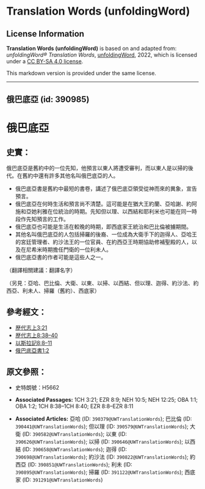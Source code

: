 # Translation Words (unfoldingWord)

## License Information

**Translation Words (unfoldingWord)** is based on and adapted from: _unfoldingWord® Translation Words_, [unfoldingWord](https://unfoldingword.org/utw), 2022, which is licensed under a [CC BY-SA 4.0 license](https://creativecommons.org/licenses/by-sa/4.0/legalcode.en).

This markdown version is provided under the same license.



--------------------------------

## 俄巴底亞 (id: 390985)

俄巴底亞
====

史實：
---

俄巴底亞是舊約中的一位先知，他預言以東人將遭受審判，而以東人是以掃的後代。在舊約中還有許多其他名叫俄巴底亞的人。

* 俄巴底亞書是舊約中最短的書卷，講述了俄巴底亞領受從神而來的異象，宣告預言。
* 俄巴底亞在何時生活和預言尚不清楚。這可能是在猶大王約蘭、亞哈謝、約阿施和亞她利雅在位統治的時期。先知但以理、以西結和耶利米也可能在同一時段作先知預言的工作。
* 俄巴底亞也可能是生活在較晚的時期，即西底家王統治和巴比倫被擄期間。
* 其他名叫俄巴底亞的人包括掃羅的後裔、一位成為大衛手下的迦得人、亞哈王的宮廷管理者、約沙法王的一位官員、在約西亞王時期協助修補聖殿的人，以及在尼希米時期擔任門衛的一位利未人。
* 俄巴底亞書的作者可能是這些人之一。

（翻譯相關建議：翻譯名字）

（另見：亞哈、巴比倫、大衛、以東、以掃、以西結、但以理、迦得、約沙法、約西亞、利未人、掃羅（舊約）、西底家）

參考經文：
-----

* [歴代志上3:21](https://ref.ly/1Chr3:21)
* [歴代志上](https://ref.ly/1Chr3:21)[8:38–40](https://ref.ly/1Chr8:38-1Chr8:40)
* [以斯拉記8:8–11](https://ref.ly/Ezra8:8-Ezra8:11)
* [俄巴底亞書1:2](https://ref.ly/Obad1:2)

原文參照：
-----

* 史特朗號：H5662

* **Associated Passages:** 1CH 3:21; EZR 8:9; NEH 10:5; NEH 12:25; OBA 1:1; OBA 1:2; 1CH 8:38–1CH 8:40; EZR 8:8–EZR 8:11
* **Associated Articles:** 亞哈 (ID: `390379@UWTranslationWords`); 巴比倫 (ID: `390441@UWTranslationWords`); 但以理 (ID: `390579@UWTranslationWords`); 大衛 (ID: `390582@UWTranslationWords`); 以東 (ID: `390626@UWTranslationWords`); 以掃 (ID: `390646@UWTranslationWords`); 以西結 (ID: `390658@UWTranslationWords`); 迦得 (ID: `390698@UWTranslationWords`); 約沙法 (ID: `390822@UWTranslationWords`); 約西亞 (ID: `390851@UWTranslationWords`); 利未 (ID: `390895@UWTranslationWords`); 掃羅 (ID: `391122@UWTranslationWords`); 西底家 (ID: `391291@UWTranslationWords`)

